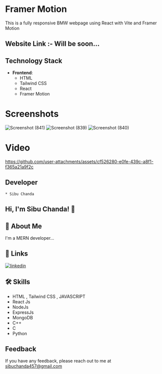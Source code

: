 
# Framer Motion

This is a fully responsive BMW webpage using React with Vite and Framer Motion 
 
## Website Link :- Will be soon...

## Technology Stack

- **Frontend**: 
  - HTML
  - Tailwind CSS
  - React
  - Framer Motion
 

 # Screenshots
![Screenshot (841)](https://github.com/user-attachments/assets/9c6339dd-9430-4753-86f4-c1fc636523f4)
![Screenshot (839)](https://github.com/user-attachments/assets/4edada1d-1fa4-429f-87cf-b5dccbe89076)
![Screenshot (840)](https://github.com/user-attachments/assets/3e2e0b29-dfde-4023-8d98-130bb1311671)

# Video
https://github.com/user-attachments/assets/cf526280-e0fe-439c-a8f1-f365a21a9f2c


## Developer
    * Sibu Chanda

## Hi, I'm Sibu Chanda! 👋


## 🚀 About Me
I'm a MERN developer...


## 🔗 Links
[![linkedin](https://img.shields.io/badge/linkedin-0A66C2?style=for-the-badge&logo=linkedin&logoColor=white)](https://www.linkedin.com/)


## 🛠 Skills
* HTML , Tailwind CSS , JAVASCRIPT
* React Js
* NodeJs
* ExpressJs
* MongoDB
* C++
* C
* Python

## Feedback

If you have any feedback, please reach out to me at sibuchanda457@gmail.com


